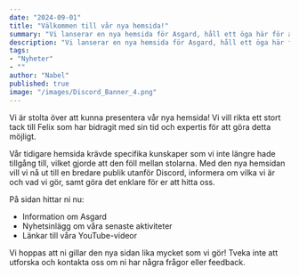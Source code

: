 ```yaml
---
date: "2024-09-01"
title: "Välkommen till vår nya hemsida!"
summary: "Vi lanserar en nya hemsida för Asgard, håll ett öga här för att se nyheter på vad vi gör och för info om vilka vi är."
description: "Vi lanserar en nya hemsida för Asgard, håll ett öga här för att se nyheter på vad vi gör och för info om vilka vi är."
tags:
- "Nyheter"
- ""
author: "Nabel"
published: true
image: "/images/Discord_Banner_4.png"
---
```

Vi är stolta över att kunna presentera vår nya hemsida! Vi vill rikta ett stort tack till Felix som har bidragit med sin tid och expertis för att göra detta möjligt.

Vår tidigare hemsida krävde specifika kunskaper som vi inte längre hade tillgång till, vilket gjorde att den föll mellan stolarna. Med den nya hemsidan vill vi nå ut till en bredare publik utanför Discord, informera om vilka vi är och vad vi gör, samt göra det enklare för er att hitta oss.

På sidan hittar ni nu:
- Information om Asgard
- Nyhetsinlägg om våra senaste aktiviteter
- Länkar till våra YouTube-videor

Vi hoppas att ni gillar den nya sidan lika mycket som vi gör! Tveka inte att utforska och kontakta oss om ni har några frågor eller feedback.